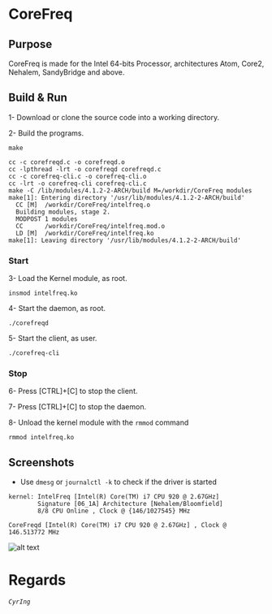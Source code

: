 # CoreFreq
## Purpose
CoreFreq is made for the Intel 64-bits Processor, architectures Atom, Core2, Nehalem, SandyBridge and above.

## Build & Run
 1- Download or clone the source code into a working directory.
 
 2- Build the programs.
```
make
```

```
cc -c corefreqd.c -o corefreqd.o
cc -lpthread -lrt -o corefreqd corefreqd.c
cc -c corefreq-cli.c -o corefreq-cli.o
cc -lrt -o corefreq-cli corefreq-cli.c
make -C /lib/modules/4.1.2-2-ARCH/build M=/workdir/CoreFreq modules
make[1]: Entering directory '/usr/lib/modules/4.1.2-2-ARCH/build'
  CC [M]  /workdir/CoreFreq/intelfreq.o
  Building modules, stage 2.
  MODPOST 1 modules
  CC      /workdir/CoreFreq/intelfreq.mod.o
  LD [M]  /workdir/CoreFreq/intelfreq.ko
make[1]: Leaving directory '/usr/lib/modules/4.1.2-2-ARCH/build'
```

### Start

 3- Load the Kernel module, as root.
```
insmod intelfreq.ko
```
 4- Start the daemon, as root.
```
./corefreqd
```
 5- Start the client, as user.
```
./corefreq-cli
```

### Stop

 6- Press [CTRL]+[C] to stop the client.

 7- Press [CTRL]+[C] to stop the daemon.

 8- Unload the kernel module with the ```rmmod``` command
```
rmmod intelfreq.ko
```

## Screenshots
 * Use ```dmesg``` or ```journalctl -k``` to check if the driver is started
```
kernel: IntelFreq [Intel(R) Core(TM) i7 CPU 920 @ 2.67GHz]
        Signature [06_1A] Architecture [Nehalem/Bloomfield]
        8/8 CPU Online , Clock @ {146/1027545} MHz
```
```
CoreFreqd [Intel(R) Core(TM) i7 CPU 920 @ 2.67GHz] , Clock @ 146.513772 MHz
```

![alt text](http://blog.cyring.free.fr/images/CoreFreq.png "CoreFreq")

# Regards
_`CyrIng`_
